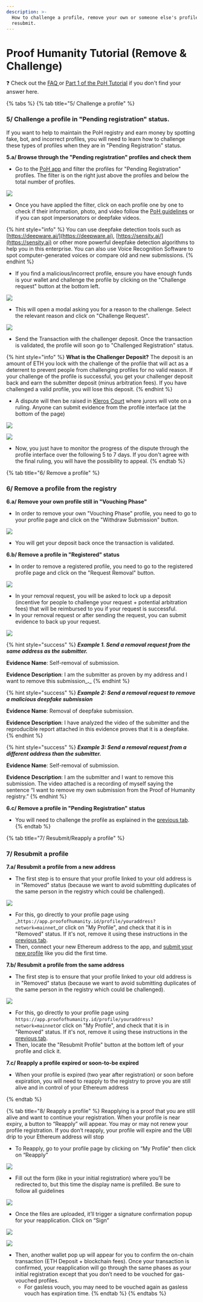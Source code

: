 ```yaml
---
description: >-
  How to challenge a profile, remove your own or someone else's profile and
  resubmit.
---
```


# Proof Humanity Tutorial (Remove & Challenge)

❓ Check out the [FAQ ](https://kleros.gitbook.io/docs/products/proof-of-humanity/poh-faq)or [Part 1 of the PoH Tutorial](https://kleros.gitbook.io/docs/products/proof-of-humanity/proof-of-humanity-tutorial) if you don't find your answer here.

{% tabs %}
{% tab title="5/ Challenge a profile" %}
### 5/ Challenge a profile in "Pending registration" status.

If you want to help to maintain the PoH registry and earn money by spotting fake, bot, and incorrect profiles, you will need to learn how to challenge these types of profiles when they are in "Pending Registration" status.

**5.a/ Browse through the "Pending registration" profiles and check them**

* Go to the [PoH app](https://app.proofofhumanity.id) and filter the profiles for "Pending Registration" profiles. The filter is on the right just above the profiles and below the total number of profiles.

![](<../../.gitbook/assets/image (34).png>)

* Once you have applied the filter, click on each profile one by one to check if their information, photo, and video follow the [PoH guidelines](https://ipfs.kleros.io/ipfs/QmXDiiBAizCPoLqHvcfTzuMT7uvFEe1j3s4TgoWWd4k5np/proof-of-humanity-registry-policy-v1.3.pdf) or if you can spot impersonators or deepfake videos.

{% hint style="info" %}
You can use deepfake detection tools such as [https://deepware.ai/](https://deepware.ai), [https://sensity.ai/](https://sensity.ai) or other more powerful deepfake detection algorithms to help you in this enterprise. You can also use Voice Recognition Software to spot computer-generated voices or compare old and new submissions.
{% endhint %}

* If you find a malicious/incorrect profile, ensure you have enough funds is your wallet and challenge the profile by clicking on the "Challenge request" button at the bottom left.

![](<../../.gitbook/assets/image (44).png>)

* This will open a modal asking you for a reason to the challenge. Select the relevant reason and click on "Challenge Request".

![](https://lh5.googleusercontent.com/i\_FY-o4RLOghfhPv3GqEszL6ms8qf5ebFVjJpEwWFmzCw935nIzSuF1g5CiNvK0LPTiYq\_jGFnHci\_9CMwXdYRTmdlNRM1jtDJb7dm9TnfyYLdjfLBXSRNWVuGVbFocE1R7JDRLB)

* Send the Transaction with the challenger deposit. Once the transaction is validated, the profile will soon go to "Challenged Registration" status.

{% hint style="info" %}
**What is the Challenger Deposit?** The deposit is an amount of ETH you lock with the challenge of the profile that will act as a deterrent to prevent people from challenging profiles for no valid reason. If your challenge of the profile is successful, you get your challenger deposit back and earn the submitter deposit (minus arbitration fees). If you have challenged a valid profile, you will lose this deposit.
{% endhint %}

* A dispute will then be raised in [Kleros Court](https://kleros.gitbook.io/docs/products/court) where jurors will vote on a ruling. Anyone can submit evidence from the profile interface (at the bottom of the page)

![](<../../.gitbook/assets/image (18).png>)

![](<../../.gitbook/assets/image (38).png>)

* Now, you just have to monitor the progress of the dispute through the profile interface over the following 5 to 7 days. If you don't agree with the final ruling, you will have the possibility to appeal.
{% endtab %}

{% tab title="6/ Remove a profile" %}
### 6/ Remove a profile from the registry

**6.a/ Remove your own profile still in "Vouching Phase"**

* In order to remove your own "Vouching Phase" profile, you need to go to your profile page and click on the "Withdraw Submission" button.

![](<../../.gitbook/assets/image (12) (1).png>)

* You will get your deposit back once the transaction is validated.

**6.b/ Remove a profile in "Registered" status**

* In order to remove a registered profile, you need to go to the registered profile page and click on the "Request Removal" button.

![](https://blog.kleros.io/content/images/2021/03/image-7.png)

* In your removal request, you will be asked to lock up a deposit (incentive for people to challenge your request + potential arbitration fees) that will be reimbursed to you if your request is successful.
* In your removal request or after sending the request, you can submit evidence to back up your request.

![](<../../.gitbook/assets/image (50) (1).png>)

{% hint style="success" %}
_**Example 1. Send a removal request from the same address as the submitter.**_

**Evidence Name**: Self-removal of submission.

**Evidence Description**: I am the submitter as proven by my address and I want to remove this submission\_**.**\_
{% endhint %}

{% hint style="success" %}
_**Example 2: Send a removal request to remove a malicious deepfake submission**_

**Evidence Name**: Removal of deepfake submission.

**Evidence Description**: I have analyzed the video of the submitter and the reproducible report attached in this evidence proves that it is a deepfake.
{% endhint %}

{% hint style="success" %}
_**Example 3: Send a removal request from a different address than the submitter.**_

**Evidence Name**: Self-removal of submission.

**Evidence Description**: I am the submitter and I want to remove this submission. The video attached is a recording of myself saying the sentence “I want to remove my own submission from the Proof of Humanity registry.”
{% endhint %}

**6.c/ Remove a profile in "Pending Registration" status**

* You will need to challenge the profile as explained in the [previous tab](https://kleros.gitbook.io/docs/products/proof-of-humanity/proof-humanity-tutorial-remove-and-challenge#5-challenge-a-profile-in-pending-registration-status).
{% endtab %}

{% tab title="7/ Resubmit/Reapply a profile" %}
### 7/ Resubmit a profile

**7.a/ Resubmit a profile from a new address**

* The first step is to ensure that your profile linked to your old address is in "Removed" status (because we want to avoid submitting duplicates of the same person in the registry which could be challenged).

![](<../../.gitbook/assets/image (49).png>)

* For this, go directly to your profile page using _`https://app.proofofhumanity.id/profile/youraddress?network=mainnet`_or click on "My Profile", and check that it is in "Removed" status. If it's not, remove it using these instructions in the [previous tab](https://kleros.gitbook.io/docs/products/proof-of-humanity/proof-humanity-tutorial-remove-and-challenge#6-remove-a-profile-from-the-registry).
* Then, connect your new Ethereum address to the app, and [submit your new profile](https://kleros.gitbook.io/docs/products/proof-of-humanity/proof-of-humanity-tutorial#1-register-your-profile-5-10mn) like you did the first time.

**7.b/ Resubmit a profile from the same address**

* The first step is to ensure that your profile linked to your old address is in "Removed" status (because we want to avoid submitting duplicates of the same person in the registry which could be challenged).

![](<../../.gitbook/assets/image (49) (1).png>)

* For this, go directly to your profile page using `https://app.proofofhumanity.id/profile/youraddress?network=mainnet`or click on "My Profile", and check that it is in "Removed" status. If it's not, remove it using these instructions in the [previous tab](https://kleros.gitbook.io/docs/products/proof-of-humanity/proof-humanity-tutorial-remove-and-challenge#6-remove-a-profile-from-the-registry).
* Then, locate the "Resubmit Profile" button at the bottom left of your profile and click it.

**7.c/ Reapply a profile expired or soon-to-be expired**

* When your profile is expired (two year after registration) or soon before expiration, you will need to reapply to the registry to prove you are still alive and in control of your Ethereum address


{% endtab %}

{% tab title="8/ Reapply a profile" %}
Reapplying is a proof that you are still alive and want to continue your registration. When your profile is near expiry, a button to “Reapply” will appear. You may or may not renew your profile registration. If you don’t reapply, your profile will expire and the UBI drip to your Ethereum address will stop

* To Reapply, go to your profile page by clicking on “My Profile” then click on “Reapply”

![](https://lh3.googleusercontent.com/o\_SG\_QHoRYcPuHVe9WreYL\_mJdj\_T6C2nH4nkkJRvluKNlnD29qzoHJ8YpU7PjRtRgZx\_lk3MRFxJ44Oe043RRgft7JZ0MQcD0QUGhqt24i3ffqgRGlSBO8lrpWYK2cX4QS4mX4X)

* Fill out the form (like in your initial registration) where you’ll be redirected to, but this time the display name is prefilled. Be sure to follow all guidelines&#x20;

![](https://lh4.googleusercontent.com/P3nBXoGVZDVrkazF7PJc8MS3xEb2v-DIEYHR4wnyDme4U5yvEvk0XjsG14UG24YOYLLN1uxFgnaGz9vJfbjtfRElGtOHoQ9qAin33mMno6gtt6A6iQtRYWHVl7UwJypOmvegrAl7)

* Once the files are uploaded, it’ll trigger a signature confirmation popup for your reapplication. Click on “Sign”

![](https://lh6.googleusercontent.com/13wdVkznsLHTuuqqzjYerpkJ02\_JkLfEpjhIQr99\_N-8f9sHdJ9Sktug-LJP98I1yhMd84VC-GbvxvI2d3h4vo3jNv3\_w7zxXV7DUXBJcl1jyQTKu-N5z269wrjiD0CxxYipVuMa)

![](https://lh5.googleusercontent.com/2P3takJLYKkE\_HQp4UyvvCie2a7oAC0McKmZBVfLbD3Qpcj2XR6DTaJlDGoOJWKbnAvN\_kQAcnm46xNyG2-AiCF3KmIfJJYeKh-Xlbo8XvmnXl2\_LfbA1EU\_wdhQtRfQpreWg3xN)

* Then, another wallet pop up will appear for you to confirm the on-chain transaction (ETH Deposit + blockchain fees). Once your transaction is confirmed, your reapplication will go through the same phases as your initial registration except that you don’t need to be vouched for gas-vouched profiles.
  * For gasless vouch, you may need to be vouched again as gasless vouch has expiration time.
{% endtab %}
{% endtabs %}
